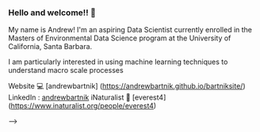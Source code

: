 ### Hello and welcome!! 👋

My name is Andrew! I'm an aspiring Data Scientist currently enrolled in the Masters of Environmental Data Science program at the University of California, Santa Barbara. 


I am particularly interested in using machine learning techniques to understand macro scale processes


Website 💻 [andrewbartnik] (https://andrewbartnik.github.io/bartniksite/) 
LinkedIn : [andrewbartnik](https://www.linkedin.com/in/andrewbartnik/) 
iNaturalist 🐊 [everest4] (https://www.inaturalist.org/people/everest4)


-->
